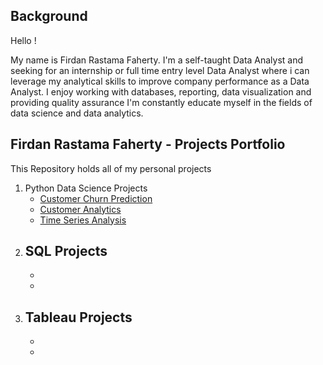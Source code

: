 ## Background

Hello !

My name is Firdan Rastama Faherty. I'm a self-taught Data Analyst and seeking for an internship or full time entry level Data Analyst where i can leverage my analytical skills to improve company performance as a Data Analyst. I enjoy working with databases, reporting, data visualization and providing quality assurance
I'm constantly educate myself in the fields of data science and data analytics.

## Firdan Rastama Faherty - Projects Portfolio

This Repository holds all of my personal projects

1. Python Data Science Projects
    - [Customer Churn Prediction](https://github.com/firdanrastama/Customer-Churn-Prediction)
    - [Customer Analytics](https://github.com/firdanrastama/Customer-Analytics)
    - [Time Series Analysis](https://github.com/firdanrastama/Time-Series-Analysis)
2. SQL Projects
    -
    -
    -
3. Tableau Projects
    -
    -
    -
